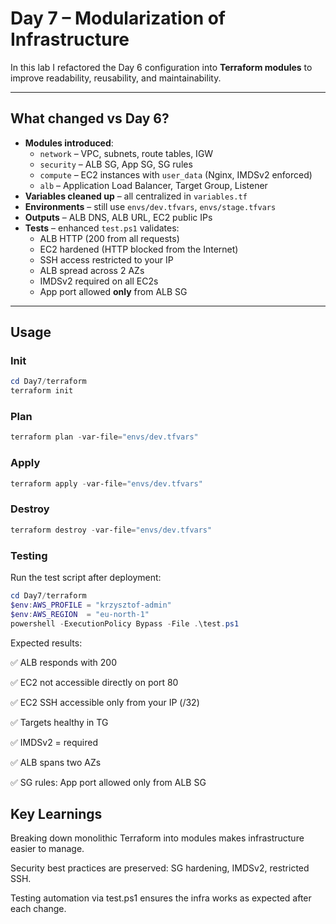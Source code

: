# Day 7 – Modularization of Infrastructure

In this lab I refactored the Day 6 configuration into **Terraform modules** to improve readability, reusability, and maintainability.

---

## What changed vs Day 6?

- **Modules introduced**:
  - `network` – VPC, subnets, route tables, IGW
  - `security` – ALB SG, App SG, SG rules
  - `compute` – EC2 instances with `user_data` (Nginx, IMDSv2 enforced)
  - `alb` – Application Load Balancer, Target Group, Listener
- **Variables cleaned up** – all centralized in `variables.tf`
- **Environments** – still use `envs/dev.tfvars`, `envs/stage.tfvars`
- **Outputs** – ALB DNS, ALB URL, EC2 public IPs
- **Tests** – enhanced `test.ps1` validates:
  - ALB HTTP (200 from all requests)
  - EC2 hardened (HTTP blocked from the Internet)
  - SSH access restricted to your IP
  - ALB spread across 2 AZs
  - IMDSv2 required on all EC2s
  - App port allowed **only** from ALB SG

---

## Usage

### Init
```powershell
cd Day7/terraform
terraform init
```
### Plan
```powershell
terraform plan -var-file="envs/dev.tfvars"
```

### Apply
```powershell
terraform apply -var-file="envs/dev.tfvars"
```

### Destroy
```powershell
terraform destroy -var-file="envs/dev.tfvars"
```
### Testing

Run the test script after deployment:
```powershell
cd Day7/terraform
$env:AWS_PROFILE = "krzysztof-admin"
$env:AWS_REGION  = "eu-north-1"
powershell -ExecutionPolicy Bypass -File .\test.ps1
```

Expected results:

✅ ALB responds with 200

✅ EC2 not accessible directly on port 80

✅ EC2 SSH accessible only from your IP (/32)

✅ Targets healthy in TG

✅ IMDSv2 = required

✅ ALB spans two AZs

✅ SG rules: App port allowed only from ALB SG

## Key Learnings

Breaking down monolithic Terraform into modules makes infrastructure easier to manage.

Security best practices are preserved: SG hardening, IMDSv2, restricted SSH.

Testing automation via test.ps1 ensures the infra works as expected after each change.
